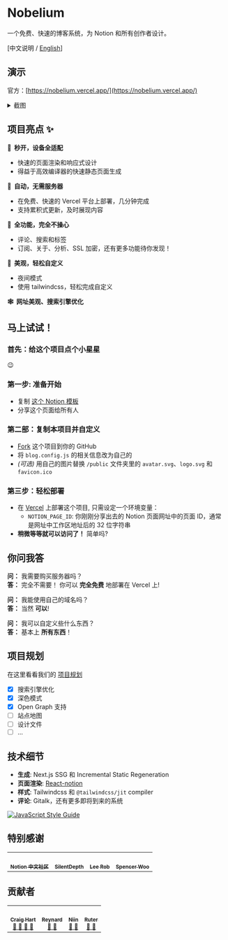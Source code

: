 # Nobelium
一个免费、快速的博客系统，为 Notion 和所有创作者设计。

[中文说明 / [English](README.md)]

## 演示

官方：[https://nobelium.vercel.app/](https://nobelium.vercel.app/)
  
<details><summary>截图</summary>
<img src="https://github.com/craigary/nobelium/blob/main/desktop.png?raw=true">
</details>

## 项目亮点  ✨

**🚀 &nbsp;秒开，设备全适配**

  - 快速的页面渲染和响应式设计
  - 得益于高效编译器的快速静态页面生成

**🤖 &nbsp;自动，无需服务器**

  - 在免费、快速的 Vercel 平台上部署，几分钟完成
  - 支持累积式更新，及时展现内容

**🚙 &nbsp;全功能，完全不操心**

  - 评论、搜索和标签
  - 订阅、关于、分析、SSL 加密，还有更多功能待你发现！ 

**🎨 &nbsp;美观，轻松自定义**

  - 夜间模式
  - 使用 tailwindcss，轻松完成自定义

**🕸 &nbsp;网址美观、搜索引擎优化** 

## 马上试试！ 

### 首先：给这个项目点个小星星
😉
### 第一步: 准备开始

- 复制 [这个 Notion 模板](https://www.notion.so/68be9021bca34b8e89f0246f27e608df)
- 分享这个页面给所有人
### 第二部：复制本项目并自定义
- [Fork](https://github.com/craigary/nobelium/fork) 这个项目到你的 GitHub
- 将 `blog.config.js` 的相关信息改为自己的
- *(可选)* 用自己的图片替换 `/public` 文件夹里的 `avatar.svg`、`logo.svg` 和 `favicon.ico`

### 第三步：轻松部署
- 在 [Vercel](https://vercel.com) 上部署这个项目, 只需设定一个环境变量：
    - `NOTION_PAGE_ID`: 你刚刚分享出去的 Notion 页面网址中的页面 ID，通常是网址中工作区地址后的 32 位字符串
- **稍微等等就可以访问了！** 简单吗?


## 你问我答
**问：** 我需要购买服务器吗？   
**答：** 完全不需要！ 你可以 **完全免费** 地部署在 Vercel 上!

**问：** 我能使用自己的域名吗？  
**答：** 当然 **可以**!  
  
**问：** 我可以自定义些什么东西？   
**答：** 基本上 **所有东西**！   

## 项目规划

在这里看看我们的 [项目规划](https://www.notion.so/craigary/Public-Roadmap-3cfc4d0f0ca642ef8f652673c37add22)

- [x]  搜索引擎优化
- [x]  深色模式
- [x]  Open Graph 支持
- [ ]  站点地图
- [ ]  设计文件
- [ ]  ...

## 技术细节

- **生成**: Next.js SSG 和 Incremental Static Regeneration
- **页面渲染**: [React-notion](https://github.com/splitbee/react-notion)
- **样式**: Tailwindcss 和 `@tailwindcss/jit` compiler
- **评论**: Gitalk，还有更多即将到来的系统 

[![JavaScript Style Guide](https://cdn.rawgit.com/standard/standard/master/badge.svg)](https://github.com/standard/standard)

## 特别感谢

<table>
<tr align="left">
    <td align="center"><a href="https://notion.so/cnotion"><img src="https://www.notion.so/image/https%3A%2F%2Fs3-us-west-2.amazonaws.com%2Fsecure.notion-static.com%2F815be1aa-a8bf-46d0-887e-a1c9d18d8ae9%2Fnotion-logo-no-background.png?table=block&id=e1826899-1cd1-4de8-9b1c-ad0de60baa91&width=250&userId=1f77c970-e682-4c02-b9e8-4164924f04ab&cache=v2" width="80px;" alt=""/><br /><sub><b>Notion 中文社区</b></sub></a></td>
    <td align="center"><a href="https://twitter.com/SilentDepthCN"><img src="https://avatars.githubusercontent.com/u/7194254?s=460&u=d8c805acedf5c49ab8e1bfde58b16d7b7fe2b1bb&v=4" width="80px;" alt=""/><br /><sub><b>SilentDepth</b></sub></a></td>
    <td align="center"><a href="https://leerob.io"><img src="https://avatars.githubusercontent.com/u/9113740?s=460&u=6b5c9843f6d345ee178d1171dd3025610312af35&v=4" width="80px;" alt=""/><br /><sub><b>Lee Rob</b></sub></a></td>
    <td align="center"><a href="https://spencerwoo.com"><img src="https://avatars.githubusercontent.com/u/32114380?s=460&u=81d1f9754f354c63ece17a83196be14b51ee1056&v=4" width="80px;" alt=""/><br /><sub><b>Spencer Woo</b></sub></a></td>
  </tr>
</table>

## 贡献者
<table>
<tr align="left">
    <td align="center"><a href="https://github.com/craigary"><img src="https://avatars.githubusercontent.com/u/10571717?s=64&v=4" width="80px;" alt=""/><br /><sub><b>Craig Hart</b></sub></a><br /><a href="https://github.com/craigary/nobelium/commits?author=craigary" title="Owner">🎫 🔧 🎨 🐛</a></td>
    <td align="center"><a href="https://github.com/reycn"><img src="https://avatars.githubusercontent.com/u/11225092?s=64&v=4" width="80px;" alt=""/><br /><sub><b>Reynard</b></sub></a><br /><a href="https://github.com/craigary/nobelium/commits?author=reycn" title="Owner"> 🎨 🐛</a></td>
    <td align="center"><a href="https://github.com/Niinjoy"><img src="https://avatars.githubusercontent.com/u/39721307?s=64&v=4" width="80px;" alt=""/><br /><sub><b>Niin</b></sub></a><br /><a href="https://github.com/craigary/nobelium/commits?author=Niinjoy" title="Owner">🔧 🐛</a></td>
    <td align="center"><a href="https://github.com/ruter"><img src="https://avatars.githubusercontent.com/u/8568876?s=64&v=4" width="80px;" alt=""/><br /><sub><b>Ruter</b></sub></a><br /><a href="https://github.com/craigary/nobelium/commits?author=ruter" title="Owner">🔧 🐛</a></td>
  </tr>
</table>
